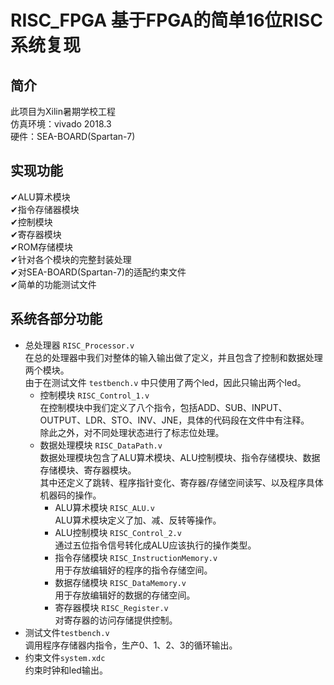 RISC_FPGA 基于FPGA的简单16位RISC系统复现
===================================

简介
-----------------------------------
此项目为Xilin暑期学校工程<br>
仿真环境：vivado 2018.3<br>
硬件：SEA-BOARD(Spartan-7)<br>

实现功能
-----------------------------------
✔ALU算术模块<br>
✔指令存储器模块<br>
✔控制模块<br>
✔寄存器模块<br>
✔ROM存储模块<br>
✔针对各个模块的完整封装处理<br>
✔对SEA-BOARD(Spartan-7)的适配约束文件<br>
✔简单的功能测试文件<br>


系统各部分功能
-----------------------------------
* 总处理器  `RISC_Processor.v`<br>
在总的处理器中我们对整体的输入输出做了定义，并且包含了控制和数据处理两个模块。<br>
由于在测试文件 `testbench.v` 中只使用了两个led，因此只输出两个led。<br>
  * 控制模块  `RISC_Control_1.v`<br>
  在控制模块中我们定义了八个指令，包括ADD、SUB、INPUT、OUTPUT、LDR、STO、INV、JNE，具体的代码段在文件中有注释。<br>
  除此之外，对不同处理状态进行了标志位处理。<br> 
  * 数据处理模块  `RISC_DataPath.v`<br>
  数据处理模块包含了ALU算术模块、ALU控制模块、指令存储模块、数据存储模块、寄存器模块。<br>
  其中还定义了跳转、程序指针变化、寄存器/存储空间读写、以及程序具体机器码的操作。<br>
    * ALU算术模块  `RISC_ALU.v`<br>
    ALU算术模块定义了加、减、反转等操作。<br>
    * ALU控制模块  `RISC_Control_2.v`<br>
    通过五位指令信号转化成ALU应该执行的操作类型。<br>
    * 指令存储模块  `RISC_InstructionMemory.v`<br>
    用于存放编辑好的程序的指令存储空间。<br>
    * 数据存储模块  `RISC_DataMemory.v`<br>
    用于存放编辑好的数据的存储空间。<br>
    * 寄存器模块  `RISC_Register.v`<br>
    对寄存器的访问存储提供控制。<br>
* 测试文件`testbench.v`<br>
调用程序存储器内指令，生产0、1、2、3的循环输出。<br>
* 约束文件`system.xdc`<br>
约束时钟和led输出。<br>
